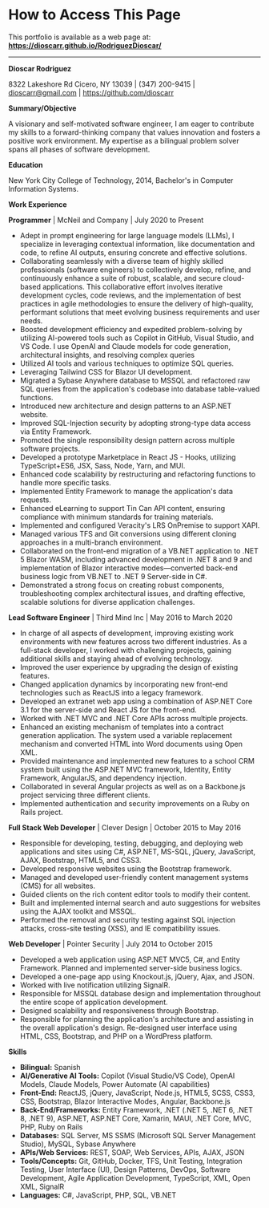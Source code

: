 # How to Access This Page

This portfolio is available as a web page at: **https://dioscarr.github.io/RodriguezDioscar/**

---

**Dioscar Rodriguez**

8322 Lakeshore Rd Cicero, NY 13039 | (347) 200-9415 | dioscarr@gmail.com | <https://github.com/dioscarr>

**Summary/Objective**

A visionary and self-motivated software engineer, I am eager to contribute my skills to a forward-thinking company that values innovation and fosters a positive work environment. My expertise as a bilingual problem solver spans all phases of software development.

**Education**

New York City College of Technology, 2014, Bachelor's in Computer Information Systems.

**Work Experience**

**Programmer** | McNeil and Company | July 2020 to Present

*   Adept in prompt engineering for large language models (LLMs), I specialize in leveraging contextual information, like documentation and code, to refine AI outputs, ensuring concrete and effective solutions.
*   Collaborating seamlessly with a diverse team of highly skilled professionals (software engineers) to collectively develop, refine, and continuously enhance a suite of robust, scalable, and secure cloud-based applications. This collaborative effort involves iterative development cycles, code reviews, and the implementation of best practices in agile methodologies to ensure the delivery of high-quality, performant solutions that meet evolving business requirements and user needs.
*   Boosted development efficiency and expedited problem-solving by utilizing AI-powered tools such as Copilot in GitHub, Visual Studio, and VS Code. I use OpenAI and Claude models for code generation, architectural insights, and resolving complex queries
*   Utilized AI tools and various techniques to optimize SQL queries.
*   Leveraging Tailwind CSS for Blazor UI development.
*   Migrated a Sybase Anywhere database to MSSQL and refactored raw SQL queries from the application's codebase into database table-valued functions.
*   Introduced new architecture and design patterns to an ASP.NET website.
*   Improved SQL-Injection security by adopting strong-type data access via Entity Framework.
*   Promoted the single responsibility design pattern across multiple software projects.
*   Developed a prototype Marketplace in React JS - Hooks, utilizing TypeScript+ES6, JSX, Sass, Node, Yarn, and MUI.
*   Enhanced code scalability by restructuring and refactoring functions to handle more specific tasks.
*   Implemented Entity Framework to manage the application's data requests.
*   Enhanced eLearning to support Tin Can API content, ensuring compliance with minimum standards for training materials.
*   Implemented and configured Veracity's LRS OnPremise to support XAPI.
*   Managed various TFS and Git conversions using different cloning approaches in a multi-branch environment.
*   Collaborated on the front-end migration of a VB.NET application to .NET 5 Blazor WASM, including advanced development in .NET 8 and 9 and implementation of Blazor interactive modes—converted back-end business logic from VB.NET to .NET 9 Server-side in C\#.
*   Demonstrated a strong focus on creating robust components, troubleshooting complex architectural issues, and drafting effective, scalable solutions for diverse application challenges.

**Lead Software Engineer** | Third Mind Inc | May 2016 to March 2020

*   In charge of all aspects of development, improving existing work environments with new features across two different industries. As a full-stack developer, I worked with challenging projects, gaining additional skills and staying ahead of evolving technology.
*   Improved the user experience by upgrading the design of existing features.
*   Changed application dynamics by incorporating new front-end technologies such as ReactJS into a legacy framework.
*   Developed an extranet web app using a combination of ASP.NET Core 3.1 for the server-side and React JS for the front-end.
*   Worked with .NET MVC and .NET Core APIs across multiple projects.
*   Enhanced an existing mechanism of templates into a contract generation application. The system used a variable replacement mechanism and converted HTML into Word documents using Open XML.
*   Provided maintenance and implemented new features to a school CRM system built using the ASP.NET MVC framework, Identity, Entity Framework, AngularJS, and dependency injection.
*   Collaborated in several Angular projects as well as on a Backbone.js project servicing three different clients.
*   Implemented authentication and security improvements on a Ruby on Rails project.

**Full Stack Web Developer** | Clever Design | October 2015 to May 2016

*   Responsible for developing, testing, debugging, and deploying web applications and sites using C\#, ASP.NET, MS-SQL, jQuery, JavaScript, AJAX, Bootstrap, HTML5, and CSS3.
*   Developed responsive websites using the Bootstrap framework.
*   Managed and developed user-friendly content management systems (CMS) for all websites.
*   Guided clients on the rich content editor tools to modify their content.
*   Built and implemented internal search and auto suggestions for websites using the AJAX toolkit and MSSQL.
*   Performed the removal and security testing against SQL injection attacks, cross-site testing (XSS), and IE compatibility issues.

**Web Developer** | Pointer Security | July 2014 to October 2015

*   Developed a web application using ASP.NET MVC5, C\#, and Entity Framework. Planned and implemented server-side business logics.
*   Developed a one-page app using Knockout.js, jQuery, Ajax, and JSON.
*   Worked with live notification utilizing SignalR.
*   Responsible for MSSQL database design and implementation throughout the entire scope of application development.
*   Designed scalability and responsiveness through Bootstrap.
*   Responsible for planning the application's architecture and assisting in the overall application's design. Re-designed user interface using HTML, CSS, Bootstrap, and PHP on a WordPress platform.

**Skills**

*   **Bilingual:** Spanish
*   **AI/Generative AI Tools:** Copilot (Visual Studio/VS Code), OpenAI Models, Claude Models, Power Automate (AI capabilities)
*   **Front-End:** ReactJS, jQuery, JavaScript, Node.js, HTML5, SCSS, CSS3, CSS, Bootstrap, Blazor Interactive Modes, Angular, Backbone.js
*   **Back-End/Frameworks:** Entity Framework, .NET (.NET 5, .NET 6, .NET 8, .NET 9), ASP.NET, ASP.NET Core, Xamarin, MAUI, .NET Core, MVC, PHP, Ruby on Rails
*   **Databases:** SQL Server, MS SSMS (Microsoft SQL Server Management Studio), MySQL, Sybase Anywhere
*   **APIs/Web Services:** REST, SOAP, Web Services, APIs, AJAX, JSON
*   **Tools/Concepts:** Git, GitHub, Docker, TFS, Unit Testing, Integration Testing, User Interface (UI), Design Patterns, DevOps, Software Development, Agile Application Development, TypeScript, XML, Open XML, SignalR
*   **Languages:** C\#, JavaScript, PHP, SQL, VB.NET
